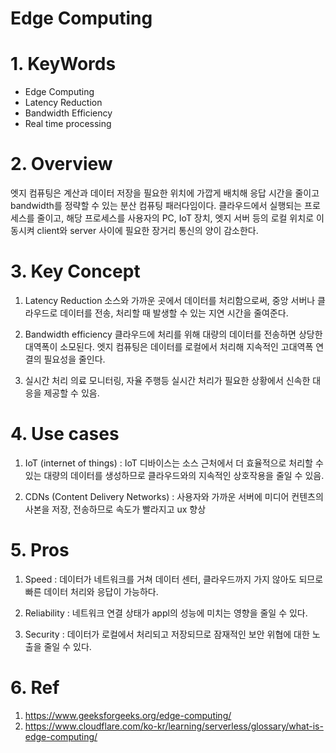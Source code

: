 # Edge Computing

#
# 1. KeyWords
- Edge Computing
- Latency Reduction
- Bandwidth Efficiency
- Real time processing

#
# 2. Overview
엣지 컴퓨팅은 계산과 데이터 저장을 필요한 위치에 가깝게 배치해 응답 시간을 줄이고 bandwidth를 정략할 수 있는 분산 컴퓨팅 패러다임이다.
클라우드에서 실행되는 프로세스를 줄이고, 해당 프로세스를 사용자의 PC, IoT 장치, 엣지 서버 등의 로컬 위치로 이동시켜 client와 server 사이에 필요한 장거리 통신의 양이 감소한다.

#
# 3. Key Concept
1. Latency Reduction
소스와 가까운 곳에서 데이터를 처리함으로써, 중앙 서버나 클라우드로 데이터를 전송, 처리할 때 발생할 수 있는 지연 시간을 줄여준다.

2. Bandwidth efficiency
클라우드에 처리를 위해 대량의 데이터를 전송하면 상당한 대역폭이 소모된다. 엣지 컴퓨팅은 데이터를 로컬에서 처리해 지속적인 고대역폭 연결의 필요성을 줄인다.

3. 실시간 처리
의료 모니터링, 자율 주행등 실시간 처리가 필요한 상황에서 신속한 대응을 제공할 수 있음.

#
# 4. Use cases
1. IoT (internet of things) : IoT 디바이스는 소스 근처에서 더 효율적으로 처리할 수 있는 대량의 데이터를 생성하므로 클라우드와의 지속적인 상호작용을 줄일 수 있음.
   
2. CDNs (Content Delivery Networks) : 사용자와 가까운 서버에 미디어 컨텐츠의 사본을 저장, 전송하므로 속도가 빨라지고 ux 향상

#
# 5. Pros
1. Speed : 데이터가 네트워크를 거쳐 데이터 센터, 클라우드까지 가지 않아도 되므로 빠른 데이터 처리와 응답이 가능하다.

2. Reliability : 네트워크 연결 상태가 appl의 성능에 미치는 영향을 줄일 수 있다.

3. Security : 데이터가 로컬에서 처리되고 저장되므로 잠재적인 보안 위협에 대한 노출을 줄일 수 있다.

#
# 6. Ref
1. https://www.geeksforgeeks.org/edge-computing/
2. https://www.cloudflare.com/ko-kr/learning/serverless/glossary/what-is-edge-computing/